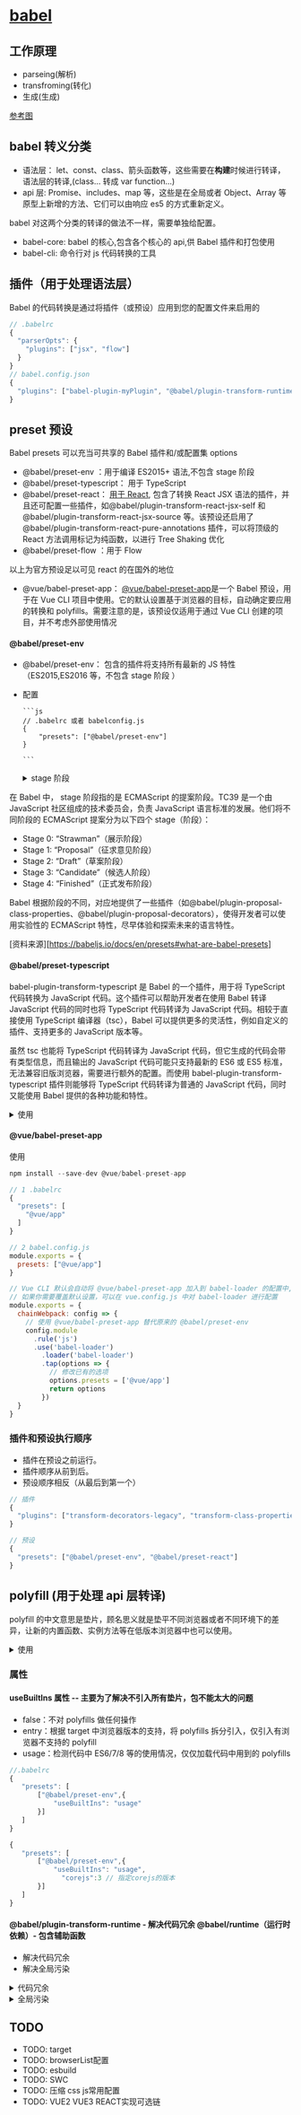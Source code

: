 # [babel](https://babeljs.io/docs/en/presets#what-are-babel-presets)

## 工作原理

-   parseing(解析)
-   transfroming(转化)
-   生成(生成)

[参考图](https://p3-juejin.byteimg.com/tos-cn-i-k3u1fbpfcp/3721be091bd6413495b486e917b2e9bb~tplv-k3u1fbpfcp-zoom-in-crop-mark:4536:0:0:0.awebp)

## babel 转义分类

-   语法层： let、const、class、箭头函数等，这些需要在**构建**时候进行转译，语法层的转译,(class... 转成 var function...)
-   api 层: Promise、includes、map 等，这些是在全局或者 Object、Array 等原型上新增的方法、它们可以由响应 es5 的方式重新定义。

babel 对这两个分类的转译的做法不一样，需要单独给配置。

-   babel-core: babel 的核心,包含各个核心的 api,供 Babel 插件和打包使用
-   babel-cli: 命令行对 js 代码转换的工具

## 插件（用于处理**语法层**）

Babel 的代码转换是通过将插件（或预设）应用到您的配置文件来启用的

```js
// .babelrc
{
  "parserOpts": {
    "plugins": ["jsx", "flow"]
  }
}
// babel.config.json
{
  "plugins": ["babel-plugin-myPlugin", "@babel/plugin-transform-runtime"]
}

```

## preset 预设

Babel presets 可以充当可共享的 Babel 插件和/或配置集 options

-   @babel/preset-env ：用于编译 ES2015+ 语法,不包含 stage 阶段
-   @babel/preset-typescript： 用于 TypeScript
-   @babel/preset-react： [用于 React](https://babeljs.io/docs/babel-preset-react), 包含了转换 React JSX 语法的插件，并且还可配置一些插件，如@babel/plugin-transform-react-jsx-self 和@babel/plugin-transform-react-jsx-source 等。该预设还启用了@babel/plugin-transform-react-pure-annotations 插件，可以将顶级的 React 方法调用标记为纯函数，以进行 Tree Shaking 优化
-   @babel/preset-flow ：用于 Flow

以上为官方预设足以可见 react 的在国外的地位

-   @vue/babel-preset-app： [@vue/babel-preset-app](https://www.npmjs.com/package/@vue/babel-preset-app)是一个 Babel 预设，用于在 Vue CLI 项目中使用。它的默认设置基于浏览器的目标，自动确定要应用的转换和 polyfills。需要注意的是，该预设仅适用于通过 Vue CLI 创建的项目，并不考虑外部使用情况


#### @babel/preset-env

-   @babel/preset-env： 包含的插件将支持所有最新的 JS 特性（ES2015,ES2016 等，不包含 stage 阶段 ）
-   配置

        ```js
        // .babelrc 或者 babelconfig.js
        {
            "presets": ["@babel/preset-env"]
        }

        ```

    <details> 
        <summary>stage 阶段</summary>
        正在为您搜索：stage 阶段、babel

在 Babel 中， stage 阶段指的是 ECMAScript 的提案阶段。TC39 是一个由 JavaScript 社区组成的技术委员会，负责 JavaScript 语言标准的发展。他们将不同阶段的 ECMAScript 提案分为以下四个 stage（阶段）：

-   Stage 0: “Strawman”（展示阶段）
-   Stage 1: “Proposal”（征求意见阶段）
-   Stage 2: “Draft”（草案阶段）
-   Stage 3: “Candidate”（候选人阶段）
-   Stage 4: “Finished”（正式发布阶段）

Babel 根据阶段的不同，对应地提供了一些插件（如@babel/plugin-proposal-class-properties、@babel/plugin-proposal-decorators），使得开发者可以使用实验性的 ECMAScript 特性，尽早体验和探索未来的语言特性。

[资料来源][https://babeljs.io/docs/en/presets#what-are-babel-presets]

</details>

#### @babel/preset-typescript

babel-plugin-transform-typescript 是 Babel 的一个插件，用于将 TypeScript 代码转换为 JavaScript 代码。这个插件可以帮助开发者在使用 Babel 转译 JavaScript 代码的同时也将 TypeScript 代码转译为 JavaScript 代码。相较于直接使用 TypeScript 编译器（tsc），Babel 可以提供更多的灵活性，例如自定义的插件、支持更多的 JavaScript 版本等。

虽然 tsc 也能将 TypeScript 代码转译为 JavaScript 代码，但它生成的代码会带有类型信息，而且输出的 JavaScript 代码可能只支持最新的 ES6 或 ES5 标准，无法兼容旧版浏览器，需要进行额外的配置。而使用 babel-plugin-transform-typescript 插件则能够将 TypeScript 代码转译为普通的 JavaScript 代码，同时又能使用 Babel 提供的各种功能和特性。

<details> 
    <summary>使用</summary>

1. 安装 `@babel/core`, `@babel/preset-env`, `@babel/cli` 和 `babel-plugin-transform-typescript`，可以通过运行以下命令进行安装：

    ```

    npm install --save-dev @babel/core @babel/preset-env @babel/cli babel-plugin-transform-typescript

    ```

2. 在项目的根目录下创建 `.babelrc` 文件，并添加以下内容：

    ```
    {
      "presets": [
        "@babel/env"
      ],
      "plugins": [
        "transform-typescript"
      ]
    }
    ```

    这样会启用 `@babel/preset-env` 预设和 `babel-plugin-transform-typescript` 插件。你也可以在其他配置文件中使用这些设置。

3. 在你的项目中使用 Babel 命令来转换 TypeScript 文件。例如，在命令行中执行以下命令：

    ```
    npx babel src --out-dir dist --extensions ".ts"
    ```

    这将会把 `src` 目录下的所有 TypeScript 文件转换成 JavaScript 文件，并存储在 `dist` 目录中。

[资料来源：](https://babeljs.io/docs/babel-plugin-transform-typescript)

</details>

####  @vue/babel-preset-app 

使用
```js
npm install --save-dev @vue/babel-preset-app

// 1 .babelrc
{
  "presets": [
    "@vue/app"
  ]
}

// 2 babel.config.js
module.exports = {
  presets: ["@vue/app"]
}

// Vue CLI 默认会自动将 @vue/babel-preset-app 加入到 babel-loader 的配置中,所以一般不需要手动配置 babel-loader
// 如果你需要覆盖默认设置，可以在 vue.config.js 中对 babel-loader 进行配置
module.exports = {
  chainWebpack: config => {
    // 使用 @vue/babel-preset-app 替代原来的 @babel/preset-env
    config.module
      .rule('js')
      .use('babel-loader')
        .loader('babel-loader')
        .tap(options => {
          // 修改已有的选项
          options.presets = ['@vue/app']
          return options
        })
  }
}


```
### 插件和预设**执行顺序**

-   插件在预设之前运行。
-   插件顺序从前到后。
-   预设顺序相反（从最后到第一个）

```js
// 插件
{
  "plugins": ["transform-decorators-legacy", "transform-class-properties"]
}

// 预设
{
  "presets": ["@babel/preset-env", "@babel/preset-react"]
}

```

## polyfill (用于处理 api 层转译)

polyfill 的中文意思是垫片，顾名思义就是垫平不同浏览器或者不同环境下的差异，让新的内置函数、实例方法等在低版本浏览器中也可以使用。

<details> 
    <summary>使用</summary>

1. 安装

    ```js
        // 这是一个运行时依赖
        npm install --save @babel/polyfill

        // @babel/polyfill 模块包括 core-js 和一个自定义的 regenerator runtime 模块，可以模拟完整的 ES2015+ 环境
    ```

2. 引入

    ```js
    import "@babel/polyfill";
    const p = new Promise((resolve, reject) => {
        resolve(100);
    });
    ```

    ```js
    // 转译结果
    "use strict";

    require("@babel/polyfill");

    var p = new Promise(function (resolve, reject) {
        resolve(100);
    });
    ```

    虽然看起来 Promise 还是没有转译，但是我们引入的 polyfill 中已经包含了对 Promise 的 es5 的定义，所以这时候代码便可以在低版本浏览器中运行了

</details>

### 属性

#### useBuiltIns 属性 -- 主要为了解决不引入所有垫片，包不能太大的问题

-   false：不对 polyfills 做任何操作
-   entry：根据 target 中浏览器版本的支持，将 polyfills 拆分引入，仅引入有浏览器不支持的 polyfill
-   usage：检测代码中 ES6/7/8 等的使用情况，仅仅加载代码中用到的 polyfills

```js
//.babelrc
{
   "presets": [
       ["@babel/preset-env",{
           "useBuiltIns": "usage"
       }]
   ]
}

{
   "presets": [
       ["@babel/preset-env",{
           "useBuiltIns": "usage",
        	 "corejs":3 // 指定corejs的版本
       }]
   ]
}
```

#### @babel/plugin-transform-runtime - 解决代码冗余 @babel/runtime（运行时依赖）- 包含辅助函数

-   解决代码冗余
-   解决全局污染

<details>
    <summary>代码冗余</summary>
    代码冗余是出现在转译语法层时出现的问题。

该插件会开启对 Babel 注入的辅助函数（比如下边的\_classCallCheck）的复用，以节省代码体积

```js
//index.js es6-->class
class Student {
    constructor(name, age) {
        this.name = name;
        this.age = age;
    }
}

// 转译后
("use strict");

require("core-js/modules/es.function.name");

// _classCallCheck每次使用都会出现，用一次出现一次，造成了代码冗余
function _classCallCheck(instance, Constructor) {
    if (!(instance instanceof Constructor)) {
        throw new TypeError("Cannot call a class as a function");
    }
}

var Student = function Student(name, age) {
    _classCallCheck(this, Student);

    this.name = name;
    this.age = age;
};
```

安装@babel/runtime 后

```js
"use strict";

require("core-js/modules/es.function.name");

// 相关的辅助函数是以require的方式引入而不是被直接插入进来的，这样就不会冗余了
var _interopRequireDefault = require("@babel/runtime/helpers/interopRequireDefault");

// 相关的辅助函数是以require的方式引入而不是被直接插入进来的，这样就不会冗余了
var _classCallCheck2 = _interopRequireDefault(
    require("@babel/runtime/helpers/classCallCheck")
);

var Student = function Student(name, age) {
    (0, _classCallCheck2["default"])(this, Student);
    this.name = name;
    this.age = age;
};
```

</details>

<details>
<summary>全局污染</summary>
全局污染是出现在转译api层出现的问题

```js
new Promise(function (resolve, reject) {
    resolve(100);
});

//转译后

"use strict";

require("core-js/modules/es.object.to-string");

require("core-js/modules/es.promise");

new Promise(function (resolve, reject) {
  resolve(100);
});
```
preset-env在处理例如Promise这种的api时，只是引入了core-js中的相关的js库，这些库重新定义了Promise，然后将其挂载到了全局。
然会造成全局变量污染，同理其他的例如Array.from等会修改这些全局对象的原型prototype，这也会造成全局对象的污染。

解决方式就是：将core-js交给transform-runtime处理。

```js

{
    "presets": [
        ["@babel/preset-env"]
    ],
    "plugins": [
        ["@babel/plugin-transform-runtime",{ // 配置插件处理， transform-runtime是利用plugin自动识别并替换代码中的新特性，检测到需要哪个就用哪个
            "corejs":3
        }]
    ]
}

```
注意：
1. corejs: 2仅支持全局变量（例如Promise）和静态属性（例如Array.from），corejs: 3还支持实例属性（例如[].includes）
2. useBuiltIns， babel7中已经将其设置为默认值（Babel 7 中的 useBuiltIns 选项的默认值为 false）
    - 在 Babel 6 中，默认情况下需要手动安装和引入 polyfills，以便支持 ES6+ 的 API 和特性
    - 在 Babel 7 中，@babel/preset-env 已经集成了 core-js（支持 ES 新特性的 polyfill 库）的功能，并且默认情况下不会自动添加 polyfills，而是通过使用 useBuiltIns 选项来控制哪些 polyfills 被添加到代码中
    - 如果将 useBuiltIns 设置为 true，则 Babel 会根据你的目标环境进行智能地添加 polyfills，以保证你的代码可以运行，而且不会添加多余的代码。如果你的代码中已经手动引入了某些 polyfills，那么 Babel 不会再次引入这些重复的 polyfills

```js
// 转译结果
"use strict";

var _interopRequireDefault = require("@babel/runtime-corejs3/helpers/interopRequireDefault");

var _promise = _interopRequireDefault(require("@babel/runtime-corejs3/core-js-stable/promise"));

// 定义了一个_promise["default"] ，这样便不会出现全局变量污染的情况
new _promise["default"](function (resolve, reject) {
  resolve(100);
});
```

**缺点**： 每个特性都会经历检测和替换，随着应用增大，可能会造成转译效率不高 [文档](https://www.babeljs.cn/docs/babel-plugin-transform-runtime#options)

</details>


## TODO

- TODO: target
- TODO: browserList配置
- TODO: esbuild
- TODO: SWC
- TODO: 压缩 css js常用配置
- TODO: VUE2 VUE3 REACT实现可选链